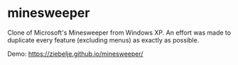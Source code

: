 minesweeper
===========
Clone of Microsoft's Minesweeper from Windows XP. An effort was made to duplicate every feature (excluding menus) as exactly as possible.

Demo: https://ziebelje.github.io/minesweeper/
